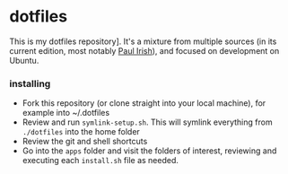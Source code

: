 # dotfiles

This is my dotfiles repository]. It's a mixture from multiple sources (in its current edition, most notably [Paul Irish](https://github.com/paulirish/dotfiles)), and focused on development on Ubuntu. 

### installing

* Fork this repository (or clone straight into your local machine), for example into ~/.dotfiles
* Review and run `symlink-setup.sh`. This will symlink everything from `./dotfiles` into the home folder
* Review the git and shell shortcuts
* Go into the `apps` folder and visit the folders of interest, reviewing and executing each `install.sh` file as needed.

